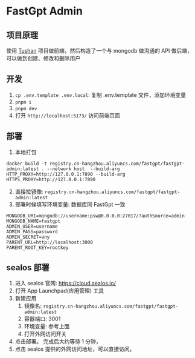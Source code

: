 # FastGpt Admin

## 项目原理

使用 [Tushan](https://tushan.msgbyte.com/) 项目做前端，然后构造了一个与 mongodb 做沟通的 API 做后端，可以做到创建、修改和删除用户

## 开发

1. `cp .env.template .env.local`: 复制 .env.template 文件，添加环境变量
2. `pnpm i`
3. `pnpm dev`
4. 打开 `http://localhost:5173/` 访问前端页面

## 部署

1. 本地打包

`docker build -t registry.cn-hangzhou.aliyuncs.com/fastgpt/fastgpt-admin:latest . --network host  --build-arg HTTP_PROXY=http://127.0.0.1:7890 --build-arg HTTPS_PROXY=http://127.0.0.1:7890`

2. 直接拉镜像: `registry.cn-hangzhou.aliyuncs.com/fastgpt/fastgpt-admin:latest`
3. 部署时候填写环境变量: 数据库同 FastGpt 一致

```
MONGODB_URI=mongodb://username:psw@0.0.0.0:27017/?authSource=admin
MONGODB_NAME=fastgpt
ADMIN_USER=username
ADMIN_PASS=password
ADMIN_SECRET=any
PARENT_URL=http://localhost:3000
PARENT_ROOT_KEY=rootkey
```

## sealos 部署

1. 进入 sealos 官网: https://cloud.sealos.io/
2. 打开 App Launchpad(应用管理) 工具
3. 新建应用
   1. 镜像名: `registry.cn-hangzhou.aliyuncs.com/fastgpt/fastgpt-admin:latest`
   2. 容器端口: 3001
   3. 环境变量: 参考上面
   4. 打开外网访问开关
4. 点击部署。 完成后大约等待 1 分钟，
5. 点击 sealos 提供的外网访问地址，可以直接访问。

